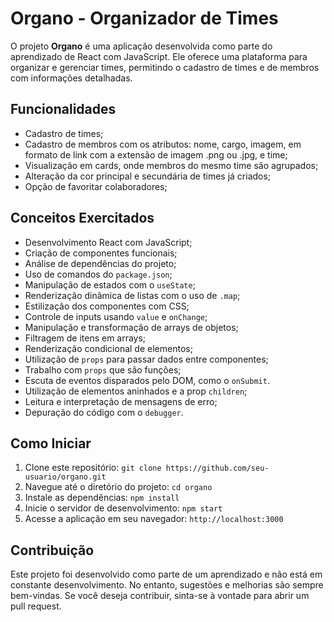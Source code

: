 # Organo - Organizador de Times

O projeto **Organo** é uma aplicação desenvolvida como parte do aprendizado de React com JavaScript. Ele oferece uma plataforma para organizar e gerenciar times, permitindo o cadastro de times e de membros com informações detalhadas.

## Funcionalidades

- Cadastro de times;
- Cadastro de membros com os atributos: nome, cargo, imagem, em formato de link com a extensão de imagem .png ou .jpg, e time;
- Visualização em cards, onde membros do mesmo time são agrupados;
- Alteração da cor principal e secundária de times já criados;
- Opção de favoritar colaboradores;

## Conceitos Exercitados

- Desenvolvimento React com JavaScript;
- Criação de componentes funcionais;
- Análise de dependências do projeto;
- Uso de comandos do `package.json`;
- Manipulação de estados com o `useState`;
- Renderização dinâmica de listas com o uso de `.map`;
- Estilização dos componentes com CSS;
- Controle de inputs usando `value` e `onChange`;
- Manipulação e transformação de arrays de objetos;
- Filtragem de itens em arrays;
- Renderização condicional de elementos;
- Utilização de `props` para passar dados entre componentes;
- Trabalho com `props` que são funções;
- Escuta de eventos disparados pelo DOM, como o `onSubmit`.
- Utilização de elementos aninhados e a prop `children`;
- Leitura e interpretação de mensagens de erro;
- Depuração do código com o `debugger`.

## Como Iniciar

1. Clone este repositório: `git clone https://github.com/seu-usuario/organo.git`
2. Navegue até o diretório do projeto: `cd organo`
3. Instale as dependências: `npm install`
4. Inicie o servidor de desenvolvimento: `npm start`
5. Acesse a aplicação em seu navegador: `http://localhost:3000`

## Contribuição

Este projeto foi desenvolvido como parte de um aprendizado e não está em constante desenvolvimento. No entanto, sugestões e melhorias são sempre bem-vindas. Se você deseja contribuir, sinta-se à vontade para abrir um pull request.
